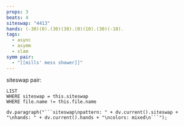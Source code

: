 ```yaml
---
props: 3
beats: 4
siteswap: "4413"
hands: (-30)(0).(30)(30).(0)(10).(30)(-10).
tags:
  - async
  - asymm
  - slam
symm pair:
  - "[[mills' mess shower]]"
---
```


siteswap pair:
```dataview
LIST
WHERE siteswap = this.siteswap
WHERE file.name != this.file.name
```
```dataviewjs
dv.paragraph("```siteswap\npattern: " + dv.current().siteswap + "\nhands: " + dv.current().hands + "\ncolors: mixed\n```");
```
